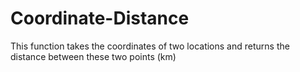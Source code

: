 # Coordinate-Distance
This function takes the coordinates of two locations and returns the distance between these two points (km)
